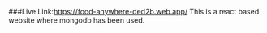 ###Live Link:https://food-anywhere-ded2b.web.app/
This is a react based website where mongodb has been used.
